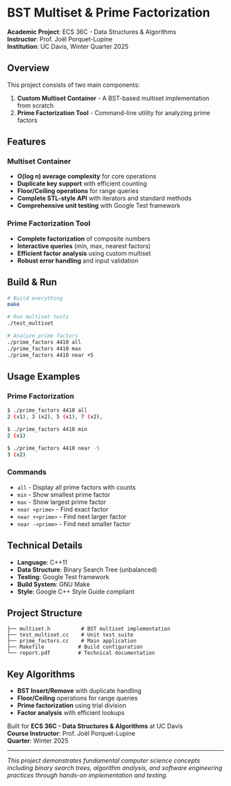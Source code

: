 # BST Multiset & Prime Factorization


**Academic Project**: ECS 36C - Data Structures & Algorithms  
**Instructor**: Prof. Joël Porquet-Lupine  
**Institution**: UC Davis, Winter Quarter 2025

## Overview

This project consists of two main components:
1. **Custom Multiset Container** - A BST-based multiset implementation from scratch
2. **Prime Factorization Tool** - Command-line utility for analyzing prime factors

## Features

### Multiset Container
- **O(log n) average complexity** for core operations
- **Duplicate key support** with efficient counting
- **Floor/Ceiling operations** for range queries
- **Complete STL-style API** with iterators and standard methods
- **Comprehensive unit testing** with Google Test framework

### Prime Factorization Tool
- **Complete factorization** of composite numbers
- **Interactive queries** (min, max, nearest factors)
- **Efficient factor analysis** using custom multiset
- **Robust error handling** and input validation

## Build & Run

```bash
# Build everything
make

# Run multiset tests
./test_multiset

# Analyze prime factors
./prime_factors 4410 all
./prime_factors 4410 max
./prime_factors 4410 near +5
```

## Usage Examples

### Prime Factorization
```bash
$ ./prime_factors 4410 all
2 (x1), 3 (x2), 5 (x1), 7 (x2), 

$ ./prime_factors 4410 min
2 (x1)

$ ./prime_factors 4410 near -5
3 (x2)
```

### Commands
- `all` - Display all prime factors with counts
- `min` - Show smallest prime factor
- `max` - Show largest prime factor  
- `near <prime>` - Find exact factor
- `near +<prime>` - Find next larger factor
- `near -<prime>` - Find next smaller factor

## Technical Details

- **Language**: C++11
- **Data Structure**: Binary Search Tree (unbalanced)
- **Testing**: Google Test framework
- **Build System**: GNU Make
- **Style**: Google C++ Style Guide compliant

## Project Structure

```
├── multiset.h          # BST multiset implementation
├── test_multiset.cc    # Unit test suite
├── prime_factors.cc    # Main application
├── Makefile           # Build configuration
└── report.pdf         # Technical documentation
```

## Key Algorithms

- **BST Insert/Remove** with duplicate handling
- **Floor/Ceiling** operations for range queries
- **Prime factorization** using trial division
- **Factor analysis** with efficient lookups

Built for **ECS 36C - Data Structures & Algorithms** at UC Davis  
**Course Instructor**: Prof. Joël Porquet-Lupine  
**Quarter**: Winter 2025

---

*This project demonstrates fundamental computer science concepts including binary search trees, algorithm analysis, and software engineering practices through hands-on implementation and testing.*
